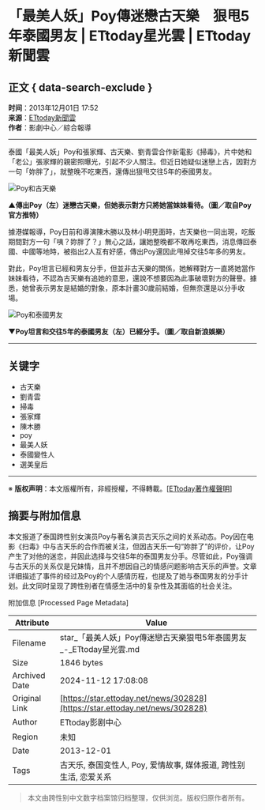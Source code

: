# 「最美人妖」Poy傳迷戀古天樂　狠甩5年泰國男友 | ETtoday星光雲 | ETtoday新聞雲

## 正文 { data-search-exclude }


**时间**：2013年12月01日 17:52  
**来源**：[ETtoday新聞雲](https://www.ettoday.net/)  
**作者**：影劇中心／綜合報導  

---

泰國「最美人妖」Poy和張家輝、古天樂、劉青雲合作新電影《掃毒》，片中她和「老公」張家輝的親密照曝光，引起不少人關注。但近日她疑似迷戀上古，因對方一句「妳胖了」，就整晚不吃東西，還傳出狠甩交往5年的泰國男友。

![Poy和古天樂](https://cdn2.ettoday.net/images/462/d462173.jpg)

**▲傳出Poy（左）迷戀古天樂，但她表示對方只將她當妹妹看待。（圖／取自Poy官方推特）**

據港媒報導，Poy日前和導演陳木勝以及林小明見面時，古天樂也一同出現，吃飯期間對方一句「咦？妳胖了？」無心之話，讓她整晚都不敢再吃東西，消息傳回泰國、中國等地時，被指出2人互有好感，傳出Poy還因此甩掉交往5年多的男友。

對此，Poy坦言已經和男友分手，但並非古天樂的關係，她解釋對方一直將她當作妹妹看待，不認為古天樂有追她的意思，還說不想要因為此事破壞對方的聲譽。據悉，她曾表示男友是結婚的對象，原本計畫30歲前結婚，但無奈還是以分手收場。

![Poy和泰國男友](https://cdn2.ettoday.net/images/462/d462174.jpg)

**▼Poy坦言和交往5年的泰國男友（左）已經分手。（圖／取自新浪娛樂）**

---

## 关键字
- 古天樂
- 劉青雲
- 掃毒
- 張家輝
- 陳木勝
- poy
- 最美人妖
- 泰國變性人
- 選美皇后

---

※ **版权声明**：本文版權所有，非經授權，不得轉載。\[[ETtoday著作權聲明](//www.ettoday.net/member/clause_copyright.php)\]

## 摘要与附加信息

<!-- tcd_abstract -->
本文报道了泰国跨性别女演员Poy与著名演员古天乐之间的关系动态。Poy因在电影《扫毒》中与古天乐的合作而被关注，但因古天乐一句“妳胖了”的评价，让Poy产生了对他的迷恋，并因此选择与交往5年的泰国男友分手。尽管如此，Poy强调与古天乐的关系仅是兄妹情，且并不想因自己的情感问题影响古天乐的声誉。文章详细描述了事件的经过及Poy的个人感情历程，也提及了她与泰国男友的分手计划。此文同时呈现了跨性别者在情感生活中的复杂性及其面临的社会关注。
<!-- tcd_abstract_end -->

附加信息 [Processed Page Metadata]

| Attribute       | Value                                  |
|-----------------|----------------------------------------|
| Filename        | star_「最美人妖」Poy傳迷戀古天樂狠甩5年泰國男友_-_ETtoday星光雲.md                             |
| Size            | 1846 bytes                           |
| Archived Date   | 2024-11-12 17:08:08                             |
| Original Link   | [https://star.ettoday.net/news/302828](https://star.ettoday.net/news/302828)                       |
| Author          | ETtoday影剧中心                               |
| Region          | 未知                               |
| Date            | 2013-12-01                                 |
| Tags            | 古天乐, 泰国变性人, Poy, 爱情故事, 媒体报道, 跨性别生活, 恋爱关系                                 |
>
> 本文由跨性别中文数字档案馆归档整理，仅供浏览。版权归原作者所有。
>